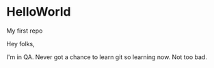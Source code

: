 # HelloWorld
My first repo

Hey folks,

I'm in QA. Never got a chance to learn git so learning now. Not too bad.
